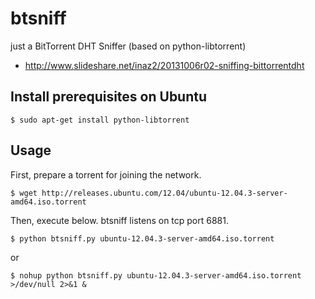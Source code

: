 # btsniff

just a BitTorrent DHT Sniffer (based on python-libtorrent)

* http://www.slideshare.net/inaz2/20131006r02-sniffing-bittorrentdht


## Install prerequisites on Ubuntu

```
$ sudo apt-get install python-libtorrent
```

## Usage

First, prepare a torrent for joining the network.

```
$ wget http://releases.ubuntu.com/12.04/ubuntu-12.04.3-server-amd64.iso.torrent
```

Then, execute below. btsniff listens on tcp port 6881.

```
$ python btsniff.py ubuntu-12.04.3-server-amd64.iso.torrent
```

or

```
$ nohup python btsniff.py ubuntu-12.04.3-server-amd64.iso.torrent >/dev/null 2>&1 &
```
